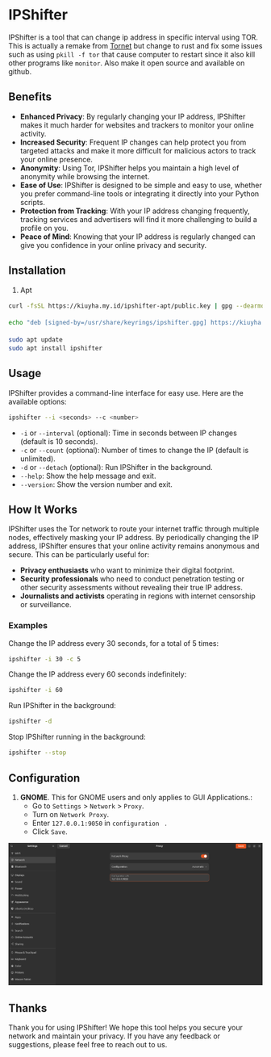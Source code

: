 # IPShifter

IPShifter is a tool that can change ip address in specific interval using TOR. This is actually a remake from [Tornet](https://github.com/ByteBreach/tornet) but change to rust and fix some issues such as using `pkill -f tor` that cause computer to restart since it also kill other programs like `monitor`. Also make it open source and available on github.

## Benefits

- **Enhanced Privacy**: By regularly changing your IP address, IPShifter makes it much harder for websites and trackers to monitor your online activity.
- **Increased Security**: Frequent IP changes can help protect you from targeted attacks and make it more difficult for malicious actors to track your online presence.
- **Anonymity**: Using Tor, IPShifter helps you maintain a high level of anonymity while browsing the internet.
- **Ease of Use**: IPShifter is designed to be simple and easy to use, whether you prefer command-line tools or integrating it directly into your Python scripts.
- **Protection from Tracking**: With your IP address changing frequently, tracking services and advertisers will find it more challenging to build a profile on you.
- **Peace of Mind**: Knowing that your IP address is regularly changed can give you confidence in your online privacy and security.

## Installation

1. Apt
```bash
curl -fsSL https://kiuyha.my.id/ipshifter-apt/public.key | gpg --dearmor | sudo tee /usr/share/keyrings/ipshifter.gpg > /dev/null

echo "deb [signed-by=/usr/share/keyrings/ipshifter.gpg] https://kiuyha.my.id/ipshifter-apt stable main" | sudo tee /etc/apt/sources.list.d/ipshifter.list

sudo apt update
sudo apt install ipshifter
```

## Usage

IPShifter provides a command-line interface for easy use. Here are the available options:

```bash
ipshifter --i <seconds> --c <number>
```

- `-i` or `--interval` (optional): Time in seconds between IP changes (default is 10 seconds).
- `-c` or `--count` (optional): Number of times to change the IP (default is unlimited).
- `-d` or `--detach` (optional): Run IPShifter in the background.
- `--help`: Show the help message and exit.
- `--version`: Show the version number and exit.

## How It Works

IPShifter uses the Tor network to route your internet traffic through multiple nodes, effectively masking your IP address. By periodically changing the IP address, IPShifter ensures that your online activity remains anonymous and secure. This can be particularly useful for:

- **Privacy enthusiasts** who want to minimize their digital footprint.
- **Security professionals** who need to conduct penetration testing or other security assessments without revealing their true IP address.
- **Journalists and activists** operating in regions with internet censorship or surveillance.

### Examples

Change the IP address every 30 seconds, for a total of 5 times:

```bash
ipshifter -i 30 -c 5
```

Change the IP address every 60 seconds indefinitely:

```bash
ipshifter -i 60
```

Run IPShifter in the background:

``` bash
ipshifter -d
```

Stop IPShifter running in the background:

```bash
ipshifter --stop
```

## Configuration

1. **GNOME**. This for GNOME users and only applies to GUI Applications.:
    - Go to `Settings` > `Network` > `Proxy`.
    - Turn on `Network Proxy`.
    - Enter `127.0.0.1:9050` in `configuration ` .
    - Click `Save`.
<img src="https://raw.githubusercontent.com/kiuyha/ipshifter/main/assets/gnome.png" alt="GNOME Configuration Example" />


## Thanks

Thank you for using IPShifter! We hope this tool helps you secure your network and maintain your privacy. If you have any feedback or suggestions, please feel free to reach out to us.